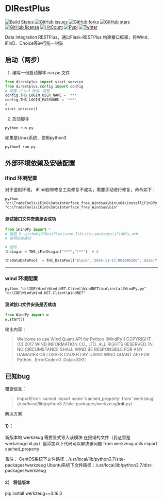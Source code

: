 # DIRestPlus 
[![Build Status](https://travis-ci.org/DataIntegrationAlliance/DIRestPlus.svg?branch=master)](https://travis-ci.org/DataIntegrationAlliance/DIRestPlus)
[![GitHub issues](https://img.shields.io/github/issues/DataIntegrationAlliance/DIRestPlus.svg)](https://github.com/DataIntegrationAlliance/DIRestPlus/issues)
[![GitHub forks](https://img.shields.io/github/forks/DataIntegrationAlliance/DIRestPlus.svg)](https://github.com/DataIntegrationAlliance/DIRestPlus/network)
[![GitHub stars](https://img.shields.io/github/stars/DataIntegrationAlliance/DIRestPlus.svg)](https://github.com/DataIntegrationAlliance/DIRestPlus/stargazers)
[![GitHub license](https://img.shields.io/github/license/DataIntegrationAlliance/DIRestPlus.svg)](https://github.com/DataIntegrationAlliance/DIRestPlus/blob/master/LICENSE)
[![HitCount](http://hits.dwyl.io/DataIntegrationAlliance/https://github.com/DataIntegrationAlliance/DIRestPlus.svg)](http://hits.dwyl.io/DataIntegrationAlliance/https://github.com/DataIntegrationAlliance/DIRestPlus)
[![Pypi](https://img.shields.io/badge/pypi-wheel-blue.svg)](https://pypi.org/project/DIRestPlus/)
[![Twitter](https://img.shields.io/twitter/url/https/github.com/DataIntegrationAlliance/DIRestPlus.svg?style=social)](https://twitter.com/intent/tweet?text=Wow:&url=https%3A%2F%2Fgithub.com%2FDataIntegrationAlliance%2FDIRestPlus)

Data Integration RESTPlus，通过Flask-RESTPlus 构建接口框架，将Wind、iFinD、Choice等进行统一封装

## 启动（两步）
1. 编写一份启动脚本
run.py 文件
```python
from direstplus import start_service
from direstplus.config import config
# 配置 ifind 账号、密码
config.THS_LOGIN_USER_NAME = '***'
config.THS_LOGIN_PASSWORD = '***'
# 
start_service()
```
2. 启动脚本
```commandline
python run.py
```
如果是Linux系统，使用python3
```bash
python3 run.py
```

## 外部环境依赖及安装配置

### ifind 环境配置
对于虚拟环境， iFind自带修复工具修复不成功，需要手动进行修复，命令如下：

```commandline
python "d:\TradeTools\iFinD\DataInterface_free_Windows\bin\x64\installiFinDPy.py" "d:\TradeTools\iFinD\DataInterface_free_Windows\bin"
```

#### 测试接口文件安装是否成功
```python
from iFinDPy import *
# 返回 D:\github\DIRestPlus\venv\lib\site-packages\iFinDPy.pth
# 说明安装成功

# 登陆
thsLogin = THS_iFinDLogin("***","***")  # 0

thsDataDataPool  = THS_DataPool('block','2016-11-27;001005260','date:Y,security_name:Y,thscode:Y')
```
-----

### wind 环境配置
```commandline
python "d:\IDE\Wind\Wind.NET.Client\WindNET\bin\installWindPy.py" "d:\IDE\Wind\Wind.NET.Client\WindNET"
```

#### 测试接口文件安装是否成功
```python
from WindPy import w
w.start()
```
输出内容：
> Welcome to use Wind Quant API for Python (WindPy)!
COPYRIGHT (C) 2017 WIND INFORMATION CO., LTD. ALL RIGHTS RESERVED.
IN NO CIRCUMSTANCE SHALL WIND BE RESPONSIBLE FOR ANY DAMAGES OR LOSSES CAUSED BY USING WIND QUANT API FOR Python.
.ErrorCode=0
.Data=[OK!]

## 已知bug

错误信息：
> ImportError: cannot import name 'cached_property' from 'werkzeug' (/usr/local/lib/python3.7/site-packages/werkzeug/__init__.py)

解决方案
#### 1）：

新版本的 werkzeug 需要显式导入该模块
在报错的文件（我这里是werkzeug/init.py）里添加以下代码可以解决该问题
from werkzeug.utils import cached_property

备注：
CentOS系统下文件路径：/usr/local/lib/python3.7/site-packages/werkzeug
Ubuntu系统下文件路径：/usr/local/lib/python3.7/dist-packages/werkzeug

#### 2） 将低版本
pip install werkzeug==0.16.0